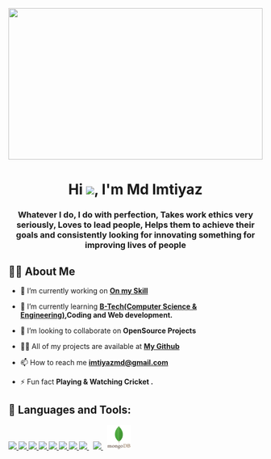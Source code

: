  <a href="#"><img width="100%" height="300px" src="https://miro.medium.com/max/1400/1*b29pJKZqp6Jxb3rd9QlJiw.png" height="100%"/></a>

<h1 align="center">Hi <img src="https://raw.githubusercontent.com/MartinHeinz/MartinHeinz/master/wave.gif" width="30px">, I'm Md Imtiyaz</h1>
<h3 align="center">Whatever I do, I do with perfection, Takes work ethics very seriously, Loves to lead people, Helps them to achieve their goals and consistently looking for innovating something for improving lives of people</h3>


## 🙋‍♂️ About Me

- 🔭 I’m currently working on **[On my Skill](https://github.com/Imtiyaz-78)**

- 🌱 I’m currently learning **[B-Tech(Computer Science & Engineering)](https://mdu.ac.in/),Coding and Web development.**

- 👯 I’m looking to collaborate on **OpenSource Projects**

- 👨‍💻 All of my projects are available at **[My Github ](https://github.com/Imtiyaz-78)**

- 📫 How to reach me **imtiyazmd@gmail.com**

- ⚡ Fun fact **Playing & Watching Cricket .**


## 🚀 Languages and Tools:

<p align="left"> 
     <a href="https://en.wikipedia.org/wiki/C_(programming_language)" target="_blank"> <img src="https://img.icons8.com/color/48/000000/c-programming.png"/> </a>
    <a href="https://isocpp.org/" target="_blank"> <img src="https://img.icons8.com/color/48/000000/c-plus-plus-logo.png"/> </a>
    <a href="https://www.java.com" target="_blank"> <img src="https://img.icons8.com/color/48/000000/java-coffee-cup-logo.png"/> </a>
    <a href="https://reactjs.org/" target="_blank"> <img src="https://img.icons8.com/color/48/000000/react-native.png"/> </a> 
    <a href="https://developer.mozilla.org/en-US/docs/Web/JavaScript" target="_blank"> <img src="https://img.icons8.com/color/48/000000/javascript.png"/> </a> 
    <a href="https://www.w3schools.com/css/" target="_blank"> <img src="https://img.icons8.com/color/48/000000/css3.png"/> </a> 
    <a href="https://getbootstrap.com" target="_blank"> <img src="https://img.icons8.com/color/48/000000/bootstrap.png"/> </a>  
    <a style="padding-right:8px;" href="https://nodejs.org" target="_blank"> <img src="https://img.icons8.com/color/48/000000/nodejs.png"/> </a> 
    <a style="padding-right:8px;" href="https://www.mysql.com/" target="_blank"> <img src="https://img.icons8.com/fluent/50/000000/mysql-logo.png"/> </a>
    <a href="https://www.mongodb.com/" target="_blank"> <img src="https://raw.githubusercontent.com/devicons/devicon/master/icons/mongodb/mongodb-original-wordmark.svg" alt="mongodb" width="48" height="48"/> </a>   
    
</p>










